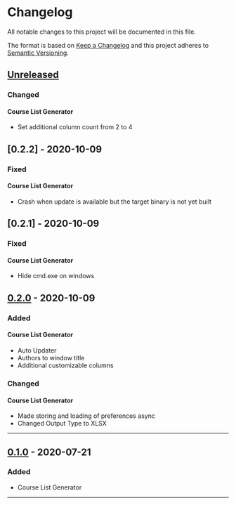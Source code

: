 # Changelog

All notable changes to this project will be documented in this file.

The format is based on [Keep a Changelog][keep a changelog] and this project adheres to [Semantic Versioning][semantic versioning].

## [Unreleased][unreleased]

### Changed

#### Course List Generator

-   Set additional column count from 2 to 4

## [0.2.2] - 2020-10-09

### Fixed

#### Course List Generator

-   Crash when update is available but the target binary is not yet built

## [0.2.1] - 2020-10-09

### Fixed

#### Course List Generator

-   Hide cmd.exe on windows

## [0.2.0] - 2020-10-09

### Added

#### Course List Generator

-   Auto Updater
-   Authors to window title
-   Additional customizable columns

### Changed

#### Course List Generator

-   Made storing and loading of preferences async
-   Changed Output Type to XLSX

---

## [0.1.0] - 2020-07-21

### Added

-   Course List Generator

---

<!-- Links -->

[keep a changelog]: https://keepachangelog.com/
[semantic versioning]: https://semver.org/

<!-- Versions -->

[unreleased]: https://github.com/chronophylos/sir/compare/v0.1.0...HEAD
[released]: https://github.com/chronophylos/sir/releases
[0.2.0]: https://github.com/chronophylos/sir/compare/v0.1.0..v0.2.0
[0.1.0]: https://github.com/chronophylos/sir/releases/v0.1.0
